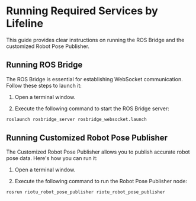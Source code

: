 # Running Required Services by Lifeline

This guide provides clear instructions on running the ROS Bridge and the customized Robot Pose Publisher. 

##  Running ROS Bridge

The ROS Bridge is essential for establishing WebSocket communication. Follow these steps to launch it:

1. Open a terminal window.

2. Execute the following command to start the ROS Bridge server:

```bash
roslaunch rosbridge_server rosbridge_websocket.launch
```

## Running Customized Robot Pose Publisher

The Customized Robot Pose Publisher allows you to publish accurate robot pose data. Here's how you can run it:

1. Open a terminal window.

2. Execute the following command to run the Robot Pose Publisher node:

```bash
rosrun riotu_robot_pose_publisher riotu_robot_pose_publisher
```
